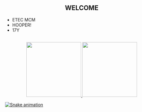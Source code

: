<h2 align="center"> WELCOME </h2>


-   ETEC MCM
-   HOOPER!
-   17Y


<br>

<div align="center">
  <a href="https://github.com/iamGiovanniCaramelloGrego">
  <img height="180em" src="https://github-readme-stats.vercel.app/api?username=iamGiovanniCaramelloGrego&show_icons=true&theme=dark&include_all_commits=true&count_private=true"/>
    
  <img height="180em" src="https://github-readme-stats.vercel.app/api/top-langs/?username=iamGiovanniCaramelloGrego&layout=compact&langs_count=7&theme=dark"/>
</div>
 

  
 	
  ![Snake animation](https://github.com/iamGiovanniCaramelloGrego/iamGiovanniCaramelloGrego/blob/output/github-contribution-grid-snake.svg)


